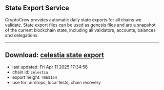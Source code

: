 ## State Export Service
CryptoCrew provides automatic daily state exports for all chains we validate. State export files can be used as genesis files and are a snapshot of the current blockchain state, including all validators, accounts, balances and delegations.

---
**Download: [celestia state export](https://dl-eu2.ccvalidators.com/SERVICE/celestia/celestia_export_4865154.json)**
---

- last updated: Fri Apr 11 2025 17:34:56
- chain id: `celestia`
- export height: `4865154`
- use for: airdrops, local tests, chain recovery
